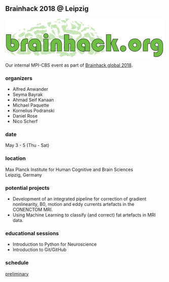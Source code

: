 ## Brainhack 2018 @ Leipzig
![](./img/brainhack_header.png)

Our internal MPI-CBS event as part of [Brainhack global 2018](https://www.brainhack.org/).

### organizers
- Alfred Anwander
- Seyma Bayrak
- Ahmad Seif Kanaan
- Michael Paquette
- Kornelius Podranski
- Daniel Rose
- Nico Scherf

### date
May 3 - 5 (Thu - Sat)

### location
Max Planck Institute for Human Cognitive and Brain Sciences\
Leipzig, Germany

### potential projects

- Development of an integrated pipeline for correction of gradient nonlinearity, B0, motion and eddy currents artefacts in the CONENCTOM MRI. 
- Using Machine Learning to classify (and correct) fat artefacts in MRI data.

### educational sessions

- Introduction to Python for Neuroscience
- Introduction to Git/GitHub

### schedule
[preliminary](schedule.md)
